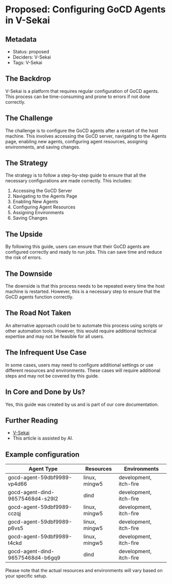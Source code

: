 # Proposed: Configuring GoCD Agents in V-Sekai

## Metadata 

- Status: proposed <!-- draft | proposed | rejected | accepted | deprecated | superseded by --> 
- Deciders: V-Sekai 
- Tags: V-Sekai 

## The Backdrop 

V-Sekai is a platform that requires regular configuration of GoCD agents. This process can be time-consuming and prone to errors if not done correctly.

## The Challenge 

The challenge is to configure the GoCD agents after a restart of the host machine. This involves accessing the GoCD server, navigating to the Agents page, enabling new agents, configuring agent resources, assigning environments, and saving changes.

## The Strategy 

The strategy is to follow a step-by-step guide to ensure that all the necessary configurations are made correctly. This includes:

1. Accessing the GoCD Server
2. Navigating to the Agents Page
3. Enabling New Agents
4. Configuring Agent Resources
5. Assigning Environments
6. Saving Changes

## The Upside 

By following this guide, users can ensure that their GoCD agents are configured correctly and ready to run jobs. This can save time and reduce the risk of errors.

## The Downside 

The downside is that this process needs to be repeated every time the host machine is restarted. However, this is a necessary step to ensure that the GoCD agents function correctly.

## The Road Not Taken 

An alternative approach could be to automate this process using scripts or other automation tools. However, this would require additional technical expertise and may not be feasible for all users.

## The Infrequent Use Case 

In some cases, users may need to configure additional settings or use different resources and environments. These cases will require additional steps and may not be covered by this guide.

## In Core and Done by Us?  

Yes, this guide was created by us and is part of our core documentation.

## Further Reading 

- [V-Sekai](https://v-sekai.org/) 
- This article is assisted by AI.

## Example configuration

| Agent Type | Resources | Environments |
|------------|-----------|--------------|
| gocd-agent-59dbf9989-vp4d66 | linux, mingw5 | development, itch-fire |
| gocd-agent-dind-96575468d4-s29l2 | dind | development, itch-fire |
| gocd-agent-59dbf9989-cczqj | linux, mingw5 | development, itch-fire |
| gocd-agent-59dbf9989-p6vs5 | linux, mingw5 | development, itch-fire |
| gocd-agent-59dbf9989-t4ckd | linux, mingw5 | development, itch-fire |
| gocd-agent-dind-96575468d4-b6gq9 | dind | development, itch-fire |

Please note that the actual resources and environments will vary based on your specific setup.
